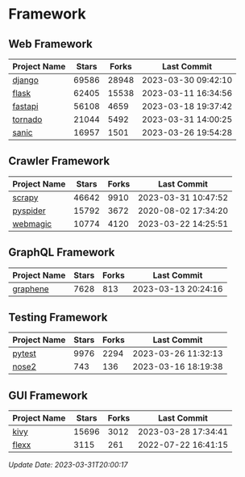 # Framework

## Web Framework
| Project Name | Stars | Forks | Last Commit |
| ------------ | ----- | ----- | ----------- |
| [django](https://github.com/django/django) | 69586 | 28948 | 2023-03-30 09:42:10 |
| [flask](https://github.com/pallets/flask) | 62405 | 15538 | 2023-03-11 16:34:56 |
| [fastapi](https://github.com/tiangolo/fastapi) | 56108 | 4659 | 2023-03-18 19:37:42 |
| [tornado](https://github.com/tornadoweb/tornado) | 21044 | 5492 | 2023-03-31 14:00:25 |
| [sanic](https://github.com/sanic-org/sanic) | 16957 | 1501 | 2023-03-26 19:54:28 |

## Crawler Framework
| Project Name | Stars | Forks | Last Commit |
| ------------ | ----- | ----- | ----------- |
| [scrapy](https://github.com/scrapy/scrapy) | 46642 | 9910 | 2023-03-31 10:47:52 |
| [pyspider](https://github.com/binux/pyspider) | 15792 | 3672 | 2020-08-02 17:34:20 |
| [webmagic](https://github.com/code4craft/webmagic) | 10774 | 4120 | 2023-03-22 14:25:51 |

## GraphQL Framework
| Project Name | Stars | Forks | Last Commit |
| ------------ | ----- | ----- | ----------- |
| [graphene](https://github.com/graphql-python/graphene) | 7628 | 813 | 2023-03-13 20:24:16 |

## Testing Framework
| Project Name | Stars | Forks | Last Commit |
| ------------ | ----- | ----- | ----------- |
| [pytest](https://github.com/pytest-dev/pytest) | 9976 | 2294 | 2023-03-26 11:32:13 |
| [nose2](https://github.com/nose-devs/nose2) | 743 | 136 | 2023-03-16 18:19:38 |

## GUI Framework
| Project Name | Stars | Forks | Last Commit |
| ------------ | ----- | ----- | ----------- |
| [kivy](https://github.com/kivy/kivy) | 15696 | 3012 | 2023-03-28 17:34:41 |
| [flexx](https://github.com/flexxui/flexx) | 3115 | 261 | 2022-07-22 16:41:15 |

*Update Date: 2023-03-31T20:00:17*